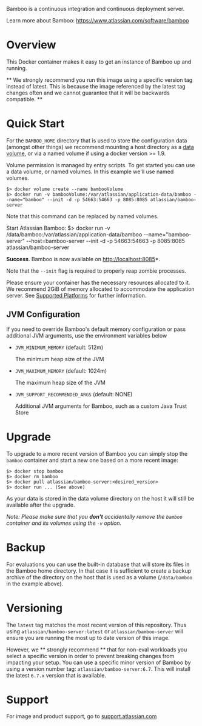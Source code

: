 Bamboo is a continuous integration and continuous deployment server. 

Learn more about Bamboo: <https://www.atlassian.com/software/bamboo>

# Overview

This Docker container makes it easy to get an instance of Bamboo up and running.

** We strongly recommend you run this image using a specific version tag instead of latest. This is because the image referenced by the latest tag changes often and we cannot guarantee that it will be backwards compatible. **

# Quick Start

For the `BAMBOO_HOME` directory that is used to store the configuration data
(amongst other things) we recommend mounting a host directory as a [data volume](https://docs.docker.com/engine/tutorials/dockervolumes/#/data-volumes), or via a named volume if using a docker version >= 1.9. 

Volume permission is managed by entry scripts. To get started you can use a data volume, or named volumes. In this example we'll use named volumes.

    $> docker volume create --name bambooVolume
    $> docker run -v bambooVolume:/var/atlassian/application-data/bamboo --name="bamboo" --init -d -p 54663:54663 -p 8085:8085 atlassian/bamboo-server

Note that this command can be replaced by named volumes.

Start Atlassian Bamboo:
    $> docker run -v /data/bamboo:/var/atlassian/application-data/bamboo --name="bamboo-server" --host=bamboo-server --init -d -p 54663:54663 -p 8085:8085 atlassian/bamboo-server

**Success**. Bamboo is now available on [http://localhost:8085](http://localhost:8085)*. 

Note that the `--init` flag is required to properly reap zombie processes.

Please ensure your container has the necessary resources allocated to it.
We recommend 2GiB of memory allocated to accommodate the application server.
See [Supported Platforms](https://confluence.atlassian.com/display/Bamboo/Supported+platforms) for further information.
    

## JVM Configuration

If you need to override Bamboo's default memory configuration or pass additional JVM arguments, use the environment variables below

* `JVM_MINIMUM_MEMORY` (default: 512m)

   The minimum heap size of the JVM

* `JVM_MAXIMUM_MEMORY` (default: 1024m)

   The maximum heap size of the JVM

* `JVM_SUPPORT_RECOMMENDED_ARGS` (default: NONE)

   Additional JVM arguments for Bamboo, such as a custom Java Trust Store

# Upgrade

To upgrade to a more recent version of Bamboo you can simply stop the `bamboo`
container and start a new one based on a more recent image:

    $> docker stop bamboo
    $> docker rm bamboo
    $> docker pull atlassian/bamboo-server:<desired_version>
    $> docker run ... (See above)

As your data is stored in the data volume directory on the host it will still
be available after the upgrade.

_Note: Please make sure that you **don't** accidentally remove the `bamboo`
container and its volumes using the `-v` option._

# Backup

For evaluations you can use the built-in database that will store its files in the Bamboo home directory. In that case it is sufficient to create a backup archive of the directory on the host that is used as a volume (`/data/bamboo` in the example above).

# Versioning

The `latest` tag matches the most recent version of this repository. Thus using `atlassian/bamboo-server:latest` or `atlassian/bamboo-server` will ensure you are running the most up to date version of this image.

However,  we ** strongly recommend ** that for non-eval workloads you select a specific version in order to prevent breaking changes from impacting your setup.
You can use a specific minor version of Bamboo by using a version number
tag: `atlassian/bamboo-server:6.7`. This will install the latest `6.7.x` version that
is available.

# Support

For image and product support, go to [support.atlassian.com](https://support.atlassian.com/)